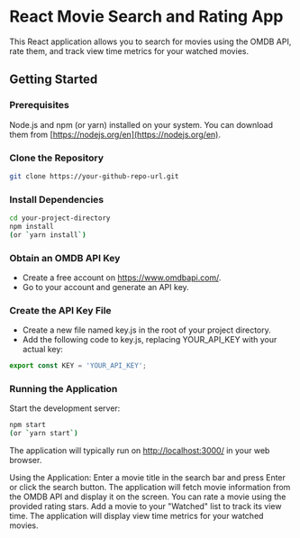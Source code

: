 # React Movie Search and Rating App

This React application allows you to search for movies using the OMDB API, rate them, and track view time metrics for your watched movies.

## Getting Started

### Prerequisites

Node.js and npm (or yarn) installed on your system. You can download them from [https://nodejs.org/en](https://nodejs.org/en).

### Clone the Repository

```bash
git clone https://your-github-repo-url.git
```

### Install Dependencies

```bash
cd your-project-directory
npm install
(or `yarn install`)
```

### Obtain an OMDB API Key

- Create a free account on <https://www.omdbapi.com/>.
- Go to your account and generate an API key.
  
### Create the API Key File

- Create a new file named key.js in the root of your project directory.
- Add the following code to key.js, replacing YOUR_API_KEY with your actual key:

```JavaScript
export const KEY = 'YOUR_API_KEY';
```

### Running the Application

Start the development server:

```Bash
npm start
(or `yarn start`)
```

The application will typically run on <http://localhost:3000/> in your web browser.

Using the Application:
Enter a movie title in the search bar and press Enter or click the search button.
The application will fetch movie information from the OMDB API and display it on the screen.
You can rate a movie using the provided rating stars.
Add a movie to your "Watched" list to track its view time.
The application will display view time metrics for your watched movies.
